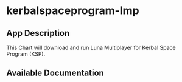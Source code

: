 # kerbalspaceprogram-lmp

## App Description

This Chart will download and run Luna Multiplayer for Kerbal Space Program (KSP).

## Available Documentation

